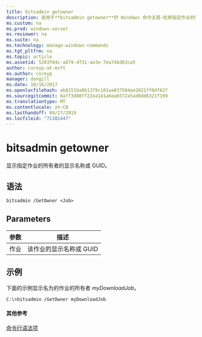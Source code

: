 ```yaml
---
title: bitsadmin getowner
description: 适用于**bitsadmin getowner**的 Windows 命令主题-检索指定作业的所有者。
ms.custom: na
ms.prod: windows-server
ms.reviewer: na
ms.suite: na
ms.technology: manage-windows-commands
ms.tgt_pltfrm: na
ms.topic: article
ms.assetid: 5203f84c-a879-4f31-ae3e-7ea74bd63ca5
author: coreyp-at-msft
ms.author: coreyp
manager: dongill
ms.date: 10/16/2017
ms.openlocfilehash: ab8151ba8b1379c101aa037504ae2021ff0df62f
ms.sourcegitcommit: 6aff3d88ff22ea141a6ea6572a5ad8dd6321f199
ms.translationtype: MT
ms.contentlocale: zh-CN
ms.lasthandoff: 09/27/2019
ms.locfileid: "71381447"
---
```

# <a name="bitsadmin-getowner"></a>bitsadmin getowner

显示指定作业的所有者的显示名称或 GUID。

## <a name="syntax"></a>语法

```
bitsadmin /GetOwner <Job>
```

## <a name="parameters"></a>Parameters

|参数|描述|
|---------|-----------|
|作业|该作业的显示名称或 GUID|

## <a name="BKMK_examples"></a>示例

下面的示例显示名为的作业的所有者 *myDownloadJob*。
```
C:\>bitsadmin /GetOwner myDownloadJob
```

#### <a name="additional-references"></a>其他参考

[命令行语法项](command-line-syntax-key.md)